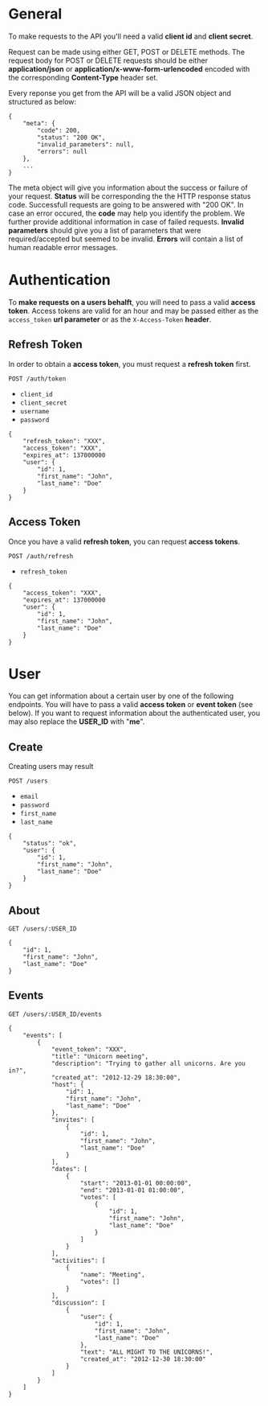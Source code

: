 # General

To make requests to the API you'll need a valid **client id** and **client secret**.

Request can be made using either GET, POST or DELETE methods. 
The request body for POST or DELETE requests should be either __application/json__ or __application/x-www-form-urlencoded__ encoded with the corresponding __Content-Type__ header set.

Every reponse you get from the API will be a valid JSON object and structured as below:

```
{
	"meta": {
		"code": 200,
		"status": "200 OK",
		"invalid_parameters": null,
		"errors": null
	},
	...
}
```

The meta object will give you information about the success or failure of your request. 
__Status__ will be corresponding the the HTTP response status code. Successfull requests are going to be answered with "200 OK". In case an error occured, the __code__ may help you identify the problem. We further provide additional information in case of failed requests.
__Invalid parameters__ should give you a list of parameters that were required/accepted but seemed to be invalid.
__Errors__ will contain a list of human readable error messages.


# Authentication

To __make requests on a users behalft__, you will need to pass a valid __access token__. Access tokens are valid for an hour and may be passed either as the ```access_token``` **url parameter** or as the ```X-Access-Token``` **header**.

## Refresh Token
In order to obtain a __access token__, you must request a __refresh token__ first.

```
POST /auth/token
```

- ```client_id```
- ```client_secret```
- ```username```
- ```password```

```
{
	"refresh_token": "XXX",
	"access_token": "XXX",
	"expires_at": 137000000
	"user": {
		"id": 1,
		"first_name": "John",
		"last_name": "Doe"
	}
}
```

## Access Token
Once you have a valid __refresh token__, you can request __access tokens__.

```
POST /auth/refresh
```

- ```refresh_token```

```
{
	"access_token": "XXX",
	"expires_at": 137000000
	"user": {
		"id": 1,
		"first_name": "John",
		"last_name": "Doe"
	}
}
```

# User

You can get information about a certain user by one of the following endpoints. You will have to pass a valid __access token__ or __event token__ (see below). If you want to request information about the authenticated user, you may also replace the __USER_ID__ with "__me__".

## Create

Creating users may result 

```
POST /users
```

- ```email```
- ```password```
- ```first_name```
- ```last_name```

```
{
	"status": "ok",
	"user": {
		"id": 1,
		"first_name": "John",
		"last_name": "Doe"
	}
}
```


## About

```
GET /users/:USER_ID
```

```
{
	"id": 1,
	"first_name": "John",
	"last_name": "Doe"
}
```

## Events

```
GET /users/:USER_ID/events
```

```
{
	"events": [
		{
			"event_token": "XXX",
			"title": "Unicorn meeting",
			"description": "Trying to gather all unicorns. Are you in?",
			"created_at": "2012-12-29 18:30:00",
			"host": {
				"id": 1,
				"first_name": "John",
				"last_name": "Doe"
			},
			"invites": [
				{
					"id": 1,
					"first_name": "John",
					"last_name": "Doe"
				}
			],
			"dates": [
				{
					"start": "2013-01-01 00:00:00",
					"end": "2013-01-01 01:00:00",
					"votes": [
						{
							"id": 1,
							"first_name": "John",
							"last_name": "Doe"
						}
					]
				}
			],
			"activities": [
				{
					"name": "Meeting",
					"votes": []
				}
			],
			"discussion": [
				{
					"user": {
						"id": 1,
						"first_name": "John",
						"last_name": "Doe"
					},
					"text": "ALL MIGHT TO THE UNICORNS!",
					"created_at": "2012-12-30 18:30:00"
				}
			]
		}
	]
}
```